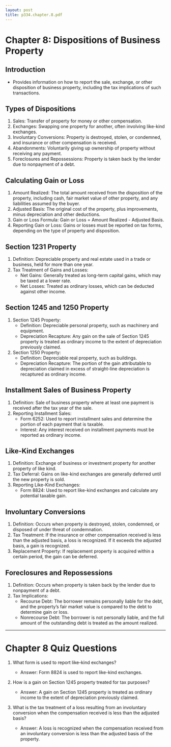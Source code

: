 ```yaml
---
layout: post
title: p334.chapter.8.pdf
--- 
```


# Chapter 8: Dispositions of Business Property

## Introduction

- Provides information on how to report the sale, exchange, or other disposition of business property, including the tax implications of such transactions.

## Types of Dispositions

1. Sales: Transfer of property for money or other compensation.
2. Exchanges: Swapping one property for another, often involving like-kind exchanges.
3. Involuntary Conversions: Property is destroyed, stolen, or condemned, and insurance or other compensation is received.
4. Abandonments: Voluntarily giving up ownership of property without receiving any payment.
5. Foreclosures and Repossessions: Property is taken back by the lender due to nonpayment of a debt.

## Calculating Gain or Loss

1. Amount Realized: The total amount received from the disposition of the property, including cash, fair market value of other property, and any liabilities assumed by the buyer.
2. Adjusted Basis: The original cost of the property, plus improvements, minus depreciation and other deductions.
3. Gain or Loss Formula: Gain or Loss = Amount Realized - Adjusted Basis.
4. Reporting Gain or Loss: Gains or losses must be reported on tax forms, depending on the type of property and disposition.

## Section 1231 Property

1. Definition: Depreciable property and real estate used in a trade or business, held for more than one year.
2. Tax Treatment of Gains and Losses:
   - Net Gains: Generally treated as long-term capital gains, which may be taxed at a lower rate.
   - Net Losses: Treated as ordinary losses, which can be deducted against other income.

## Section 1245 and 1250 Property

1. Section 1245 Property:
   - Definition: Depreciable personal property, such as machinery and equipment.
   - Depreciation Recapture: Any gain on the sale of Section 1245 property is treated as ordinary income to the extent of depreciation previously claimed.
2. Section 1250 Property:
   - Definition: Depreciable real property, such as buildings.
   - Depreciation Recapture: The portion of the gain attributable to depreciation claimed in excess of straight-line depreciation is recaptured as ordinary income.

## Installment Sales of Business Property

1. Definition: Sale of business property where at least one payment is received after the tax year of the sale.
2. Reporting Installment Sales:
   - Form 6252: Used to report installment sales and determine the portion of each payment that is taxable.
   - Interest: Any interest received on installment payments must be reported as ordinary income.

## Like-Kind Exchanges

1. Definition: Exchange of business or investment property for another property of like kind.
2. Tax Deferral: Gains on like-kind exchanges are generally deferred until the new property is sold.
3. Reporting Like-Kind Exchanges:
   - Form 8824: Used to report like-kind exchanges and calculate any potential taxable gain.

## Involuntary Conversions

1. Definition: Occurs when property is destroyed, stolen, condemned, or disposed of under threat of condemnation.
2. Tax Treatment: If the insurance or other compensation received is less than the adjusted basis, a loss is recognized. If it exceeds the adjusted basis, a gain is recognized.
3. Replacement Property: If replacement property is acquired within a certain period, the gain can be deferred.

## Foreclosures and Repossessions

1. Definition: Occurs when property is taken back by the lender due to nonpayment of a debt.
2. Tax Implications:
   - Recourse Debt: The borrower remains personally liable for the debt, and the property’s fair market value is compared to the debt to determine gain or loss.
   - Nonrecourse Debt: The borrower is not personally liable, and the full amount of the outstanding debt is treated as the amount realized.

---

# Chapter 8 Quiz Questions

1. What form is used to report like-kind exchanges?
   - Answer: Form 8824 is used to report like-kind exchanges.

2. How is a gain on Section 1245 property treated for tax purposes?
   - Answer: A gain on Section 1245 property is treated as ordinary income to the extent of depreciation previously claimed.

3. What is the tax treatment of a loss resulting from an involuntary conversion when the compensation received is less than the adjusted basis?
   - Answer: A loss is recognized when the compensation received from an involuntary conversion is less than the adjusted basis of the property.
